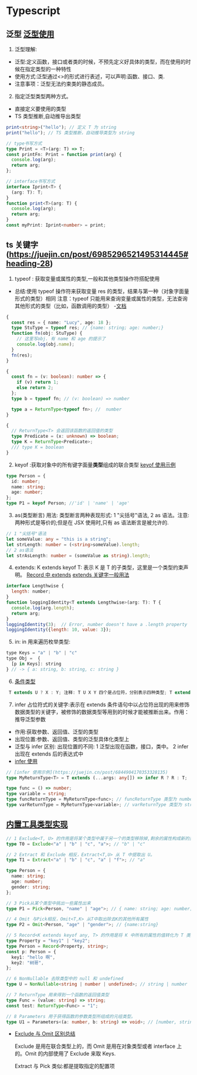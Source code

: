 <!--
 * @Author: TerryMin
 * @Date: 2022-08-19 11:02:06
 * @LastEditors: TerryMin
 * @LastEditTime: 2023-12-23 16:11:30
 * @Description: file not
-->

# Typescript

## 泛型 [泛型使用](https://juejin.cn/post/7064351631072526350)

1. 泛型理解:

- 泛型:定义函数，接口或者类的时候，不预先定义好具体的类型，而在使用的时候在指定类型的一种特性
- 使用方式:泛型通过<>的形式进行表述，可以声明:函数、接口、类.
- 注意事项：泛型无法约束类的静态成员。

2. 指定泛型类型两种方式。

- 直接定义要使用的类型
- TS 类型推断,自动推导出类型

```ts
print<string>("hello"); // 定义 T 为 string
print("hello"); // TS 类型推断，自动推导类型为 string

// type书写方式
type Print = <T>(arg: T) => T;
const printFn: Print = function print(arg) {
  console.log(arg);
  return arg;
};

// interface书写方式
interface Iprint<T> {
  (arg: T): T;
}
function print<T>(arg: T) {
  console.log(arg);
  return arg;
}
const myPrint: Iprint<number> = print;
```

## ts 关键字(https://juejin.cn/post/6985296521495314445#heading-28)

1. typeof : 获取变量或属性的类型,一般和其他类型操作符搭配使用

- 总结:使用 typeof 操作符来获取变量 res 的类型，结果与第一种（对象字面量形式的类型）相同 注意：typeof 只能用来查询变量或属性的类型，无法查询其他形式的类型（比如，函数调用的类型） -[文档](https://ts.yayujs.com/)

```ts
{
  const res = { name: "Lucy", age: 18 };
  type StuType = typeof res; // {name: string; age: number;}
  function fn(obj: StuType) {
    // 这里写obj. 有 name 和 age 的提示了
    console.log(obj.name);
  }
  fn(res);
}

{
  const fn = (v: boolean): number => {
    if (v) return 1;
    else return 2;
  };
  type b = typeof fn; // (v: boolean) => number

  type a = ReturnType<typeof fn>; //  number
}

{
  // ReturnType<T> 会返回该函数的返回值的类型
  type Predicate = (x: unknown) => boolean;
  type K = ReturnType<Predicate>;
  /// type K = boolean
}
```

2. keyof :获取对象中的所有键字面量**类型**组成的联合类型
   [keyof 使用示例](https://blog.csdn.net/lcl130/article/details/125214788)

```ts
type Person = {
  id: number;
  name: string;
  age: number;
};
type P1 = keyof Person; //'id' | 'name' | 'age'
```

3. as(类型断言) 用法: 类型断言两种表现形式: 1 "尖括号"语法, 2 as 语法。注意:两种形式是等价的;但是在 JSX 使用时,只有 as 语法断言是被允许的.

```ts
// 1 "尖括号"语法
let someValue: any = "this is a string";
let strLength: number = (<string>someValue).length;
// 2 as语法
let strAsLength: number = (someValue as string).length;
```

4. extends: K extends keyof T: 表示 K 是 T 的子类型，这里是一个类型约束声明。
   [Record 中 extends](https://blog.csdn.net/qq_36503569/article/details/119383782)
   [extends 关键字一般用法](https://juejin.cn/post/6998736350841143326)

```js
interface Lengthwise {
  length: number;
}
function loggingIdentity<T extends Lengthwise>(arg: T): T {
  console.log(arg.length);
  return arg;
}
loggingIdentity(3);  // Error, number doesn't have a .length property
loggingIdentity({length: 10, value: 3});
```

5. in: in 用来遍历枚举类型:

```js
type Keys = "a" | "b" | "c"
type Obj =  {
  [p in Keys]: string
} // -> { a: string, b: string, c: string }
```

6. [条件类型](https://blog.csdn.net/lcl130/article/details/125244779)

```ts
 T extends U ? X : Y; 注释: T U X Y 四个是占位符，分别表示四种类型; T extends U 表示 T类型能被赋值给U类型，这里还涉及到TS类型兼容性。

```

7. infer 占位符式的关键字:表示在 extends 条件语句中以占位符出现的用来修饰数据类型的关键字，被修饰的数据类型等用到的时候才能被推断出来。作用：推导泛型参数

- 作用:获取参数、返回值、泛型的类型
- 出现位置:参数、返回值、类型的泛型具体化类型上
- 泛型与 infer 区别: 出现位置的不同:
  1 泛型出现在函数，接口，类中。
  2 infer 出现在 extends 后的表达式中
- [infer 使用](https://blog.csdn.net/lcl130/article/details/125352331)

```ts
// [infer 使用示例](https://juejin.cn/post/6844904170353328135)
type MyReturnType<T> = T extends (...args: any[]) => infer R ? R : T;

type func = () => number;
type variable = string;
type funcReturnType = MyReturnType<func>; // funcReturnType 类型为 number
type varReturnType = MyReturnType<variable>; // varReturnType 类型为 string
```

## [内置工具类型实现](https://juejin.cn/post/6896043465801793550)

```ts
// 1 Exclude<T, U> 的作用是将某个类型中属于另一个的类型移除掉,剩余的属性构成新的类型
type T0 = Exclude<"a" | "b" | "c", "a">; // "b" | "c"

// 2 Extract 和 Exclude 相反，Extract<T,U> 从 T 中提取出 U。
type T1 = Extract<"a" | "b" | "c", "a" | "f">; // "a"

type Person = {
  name: string;
  age: number;
  gender: string;
};

// 3 Pick从某个类型中挑出一些属性出来
type P1 = Pick<Person, "name" | "age">; // { name: string; age: number; }

// 4 Omit 与Pick相反，Omit<T,K> 从T中取出除去K的其他所有属性
type P2 = Omit<Person, "age" | "gender">; // {name:string}

// 5 Record<K extends keyof any, T> 的作用是将 K 中所有的属性的值转化为 T 类型。[高级类型 Record](https://zhuanlan.zhihu.com/p/356662885)
type Property = "key1" | "key2";
type Person = Record<Property, string>;
const p: Person = {
  key1: "hello 啊",
  key2: "树哥",
};

// 6 NonNullable 去除类型中的 null 和 undefined
type U = NonNullable<string | number | undefined>; // string | number

// 7 ReturnType 用来得到一个函数的返回值类型
type Func = (value: string) => string;
const test: ReturnType<Func> = "1";

// 8 Parameters 用于获得函数的参数类型所组成的元组类型。
type U1 = Parameters<(a: number, b: string) => void>; // [number, string]
```

- [Exclude 与 Omit 区别总结](https://www.fullstackbb.com/typescript/difference-between-omit-and-exclude-in-typescript)

  Exclude 是用在联合类型上的，而 Omit 是用在对象类型或者 interface 上的。Omit 的内部使用了 Exclude 来取 Keys.

  Extract 与 Pick 类似:都是提取指定的配置项

